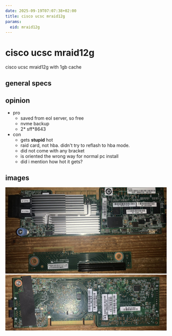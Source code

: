 ```yaml
---
date: 2025-09-19T07:07:38+02:00
title: cisco ucsc mraid12g
params:
  eid: mraid12g
---
```


# cisco ucsc mraid12g

cisco ucsc mraid12g with 1gb cache

## general specs

## opinion

* pro
  * saved from eol server, so free
  * nvme backup
  * 2* sff*8643
* con
  * gets **stupid** hot
  * raid card, not hba. didn't try to reflash to hba mode.
  * did not come with any bracket
  * is oriented the wrong way for normal pc install
  * did i mention how hot it gets?

## images
![front](mraid12gf.jpg)
![back](mraid12gb.jpg)

